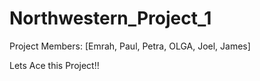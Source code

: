 # Northwestern_Project_1 
Project Members: [Emrah, Paul, Petra, OLGA, Joel, James]

Lets Ace this Project!! 
